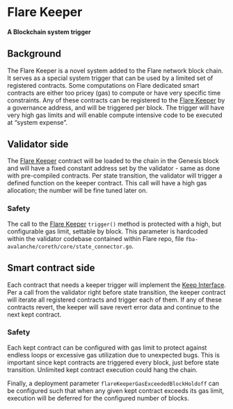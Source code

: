 
# Flare Keeper


#### A Blockchain system trigger

## Background

The Flare Keeper is a novel system added to the Flare network block chain. It serves as a special system trigger that can be used by a limited set of registered contracts. Some computations on Flare dedicated smart contracts are either too pricey (gas) to compute or have very specific time constraints. Any of these contracts can be registered to the [Flare Keeper] by a governance address, and will be triggered per block. The trigger will have very high gas limits and will enable compute intensive code to be executed at “system expense”.

## Validator side

The [Flare Keeper] contract will be loaded to the chain in the Genesis block and will have a fixed constant address set by the validator - same as done with pre-compiled contracts. Per state transition, the validator will trigger a defined function on the keeper contract. This call will have a high gas allocation; the number will be fine tuned later on.

### Safety

The call to the [Flare Keeper] `trigger()` method is protected with a high, but configurable gas limit, settable by block. This parameter is hardcoded within the validator codebase contained within Flare repo, file `fba-avalanche/coreth/core/state_connector.go`.

## Smart contract side

Each contract that needs a keeper trigger will implement the [Keep Interface]. Per a call from the validator right before state transition, the keeper contract will iterate all registered contracts and trigger each of them. If any of these contracts revert, the keeper will save revert error data and continue to the next kept contract.

[Flare Keeper]: ../../contracts/genesis/implementation/FlareKeeper.sol "Flare Keeper"
[Keep Interface]: ../../contracts/genesis/interface/IFlareKeep.sol "Keep interface"

### Safety

Each kept contract can be configured with gas limit to protect against endless loops or excessive gas utilization due to unexpected bugs. This is important since kept contracts are triggered every block, just before state transition. Unlimited kept contract execution could hang the chain.

Finally, a deployment parameter `flareKeeperGasExceededBlockHoldoff` can be configured such that when any given kept contract exceeds its gas limit, execution will be deferred for the configured number of blocks.